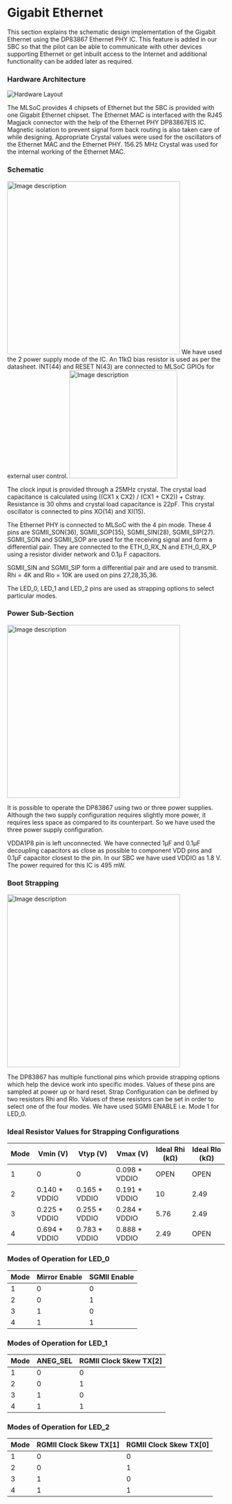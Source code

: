 # Gigabit Ethernet
This section explains the schematic design implementation of the Gigabit Ethernet using the DP83867 Ethernet PHY IC. This feature is added in our SBC so that the pilot can be able to communicate with other devices supporting Ethernet or get inbuilt access to the Internet and additional functionality can be added later as required.

### Hardware Architecture
![Hardware Layout](https://raw.githubusercontent.com/BrajeshPatil/sima.ai_mlsoc_sbc/main/images/hardware-functionality/ETHERNET_BLOCK.png)

The MLSoC provides 4 chipsets of Ethernet but the SBC is provided with one Gigabit Ethernet chipset. The Ethernet MAC is interfaced with the RJ45 Magjack connector with the help of the Ethernet PHY DP83867EIS IC.
Magnetic isolation to prevent signal form back routing is also taken care of while designing. Appropriate Crystal values were used for the oscillators of the Ethernet MAC and the Ethernet PHY. 156.25 MHz Crystal was used for the internal working of the Ethernet MAC.

### Schematic
<img src="https://raw.githubusercontent.com/BrajeshPatil/sima.ai_mlsoc_sbc/main/images/hardware-functionality/Ethernet_1.png" alt="Image description" width="400" />
We have used the 2 power supply mode of the IC. An 11kΩ bias resistor is used as per the datasheet. INT(44) and RESET N(43) are connected to MLSoC GPIOs for external user control.

<img src="https://raw.githubusercontent.com/BrajeshPatil/sima.ai_mlsoc_sbc/main/images/hardware-functionality/Ethernet_3.png" alt="Image description" width="250" />

The clock input is provided through a 25MHz crystal. The crystal load capacitance is calculated using ((CX1 x CX2) / (CX1 + CX2)) + Cstray. Resistance is 30 ohms and crystal load capacitance is 22pF. This crystal oscillator is connected to pins XO(14) and XI(15).

The Ethernet PHY is connected to MLSoC with the 4 pin mode. These 4 pins are SGMII_SON(36), SGMII_SOP(35), SGMII_SIN(28), SGMII_SIP(27). SGMII_SON and SGMII_SOP are used for the receiving signal and form a differential pair. They are connected to the ETH_0_RX_N and ETH_0_RX_P using a resistor divider network and 0.1µ F capacitors.

SGMII_SIN and SGMII_SIP form a differential pair and are used to transmit. Rhi = 4K and Rlo = 10K are used on pins 27,28,35,36.

The LED_0, LED_1 and LED_2 pins are used as strapping options to select particular modes.

### Power Sub-Section
<img src="https://github.com/user-attachments/assets/12ef914c-bd1b-4bb0-91ba-2e2e62cb4e41" alt="Image description" width="400" />

It is possible to operate the DP83867 using two or three power supplies. Although the two supply configuration requires slightly more power, it requires less space as compared to its counterpart. So we have used the three power supply configuration.

VDDA1P8 pin is left unconnected. We have connected 1µF and 0.1µF decoupling capacitors as close as possible to component VDD pins and 0.1µF capacitor closest to the pin. In our SBC we have used VDDIO as 1.8 V. The power required for this IC is 495 mW.

### Boot Strapping
<img src="https://github.com/user-attachments/assets/a2c76512-b62c-4fe8-a3c1-5f8329f63f92" alt="Image description" width="400" />

The DP83867 has multiple functional pins which provide strapping options which help the device work into specific modes. Values of these pins are sampled at power up or hard reset. Strap Configuration can be defined by two resistors Rhi and Rlo. Values of these resistors can be set in order to select one of the four modes. We have used SGMII ENABLE i.e. Mode 1 for LED_0.

### Ideal Resistor Values for Strapping Configurations
| Mode | Vmin (V) | Vtyp (V) | Vmax (V) | Ideal Rhi (kΩ) | Ideal Rlo (kΩ) |
|------|----------|----------|----------|----------------|----------------|
| 1    | 0        | 0        | 0.098 * VDDIO | OPEN          | OPEN          |
| 2    | 0.140 * VDDIO | 0.165 * VDDIO | 0.191 * VDDIO | 10             | 2.49           |
| 3    | 0.225 * VDDIO | 0.255 * VDDIO | 0.284 * VDDIO | 5.76           | 2.49           |
| 4    | 0.694 * VDDIO | 0.783 * VDDIO | 0.888 * VDDIO | 2.49           | OPEN          |

### Modes of Operation for LED_0
| Mode | Mirror Enable | SGMII Enable |
|------|---------------|--------------|
| 1    | 0             | 0            |
| 2    | 0             | 1            |
| 3    | 1             | 0            |
| 4    | 1             | 1            |

### Modes of Operation for LED_1
| Mode | ANEG_SEL | RGMII Clock Skew TX[2] |
|------|----------|------------------------|
| 1    | 0        | 0                      |
| 2    | 0        | 1                      |
| 3    | 1        | 0                      |
| 4    | 1        | 1                      |

### Modes of Operation for LED_2
| Mode | RGMII Clock Skew TX[1] | RGMII Clock Skew TX[0] |
|------|------------------------|------------------------|
| 1    | 0                      | 0                      |
| 2    | 0                      | 1                      |
| 3    | 1                      | 0                      |
| 4    | 1                      | 1                      |
